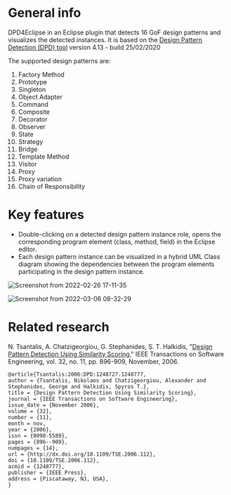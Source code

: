 # General info
DPD4Eclipse in an Eclipse plugin that detects 16 GoF design patterns and visualizes the detected instances.
It is based on the [Design Pattern Detection (DPD) tool](https://users.encs.concordia.ca/~nikolaos/pattern_detection.html) version 4.13 - build 25/02/2020

The supported design patterns are:
1. Factory Method
2. Prototype
3. Singleton
4. Object Adapter
5. Command
6. Composite
7. Decorator
8. Observer
9. State
10. Strategy
11. Bridge
12. Template Method
13. Visitor
14. Proxy
15. Proxy variation
16. Chain of Responsibility

# Key features
- Double-clicking on a detected design pattern instance role, opens the corresponding program element (class, method, field) in the Eclipse editor.
- Each design pattern instance can be visualized in a hybrid UML Class diagram showing the dependencies between the program elements participating in the design pattern instance.

![Screenshot from 2022-02-26 17-11-35](https://user-images.githubusercontent.com/1483516/155861037-74e6822d-35e9-4b6e-a67a-1ed4f6460bee.png)

![Screenshot from 2022-03-06 08-32-29](https://user-images.githubusercontent.com/1483516/156925528-8c7d1592-a531-4301-a9ac-0268a90d6dfb.png)

# Related research

N. Tsantalis, A. Chatzigeorgiou, G. Stephanides, S. T. Halkidis, "[Design Pattern Detection Using Similarity Scoring](https://users.encs.concordia.ca/~nikolaos/publications/TSE_2006.pdf)," IEEE Transactions on Software Engineering, vol. 32, no. 11, pp. 896-909, November, 2006.


    @article{Tsantalis:2006:DPD:1248727.1248777,
	author = {Tsantalis, Nikolaos and Chatzigeorgiou, Alexander and Stephanides, George and Halkidis, Spyros T.},
	title = {Design Pattern Detection Using Similarity Scoring},
	journal = {IEEE Transactions on Software Engineering},
	issue_date = {November 2006},
	volume = {32},
	number = {11},
	month = nov,
	year = {2006},
	issn = {0098-5589},
	pages = {896--909},
	numpages = {14},
	url = {http://dx.doi.org/10.1109/TSE.2006.112},
	doi = {10.1109/TSE.2006.112},
	acmid = {1248777},
	publisher = {IEEE Press},
	address = {Piscataway, NJ, USA},
    }
